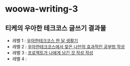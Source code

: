 # woowa-writing-3

## 티케의 우아한 테크코스 글쓰기 결과물

- 레벨 1 : [우아한테크코스 한 달 생활기](https://github.com/devhyun637/woowa-writing-3/blob/devhyun637/level1.md)
- 레벨 2 : [우아한테크코스에서 찾은 나만의 효과적인 공부법 작성](https://github.com/devhyun637/woowa-writing-3/blob/devhyun637/level2.md)
- 레벨 3 : [프로젝트가 나에게 남긴 것 작성 작성](https://github.com/devhyun637/woowa-writing-3/blob/devhyun637/level3.md)
- 레벨 4 :
